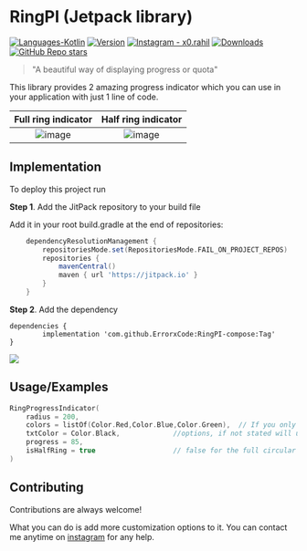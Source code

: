 
# RingPI (Jetpack library)
<p align="left">
  <a href="#"><img alt="Languages-Kotlin" src="https://img.shields.io/badge/Language-Kotlin-1DA1F2?style=flat-square&logo=kotlin"></a>
  <a href="#"><img alt="Version" src="https://jitpack.io/v/ErrorxCode/ExpandableCard.svg"></a>
  <a href="https://www.instagram.com/x0.rahil/"><img alt="Instagram - x0.rahil" src="https://img.shields.io/badge/Instagram-x0.rahil-lightgrey"></a>
  <a href="#"><img alt="Downloads" src="https://jitpack.io/v/ErrorxCode/EasyInsta/month.svg"></a>
  <a href="#"><img alt="GitHub Repo stars" src="https://img.shields.io/github/stars/ErrorxCode/ExpandableCard?style=social"></a>
  </p>

> "A beautiful way of displaying progress or quota"

This library provides 2 amazing progress indicator which you can use in your application with just 1 line of code.


Full ring indicator             |  Half ring indicator
:-------------------------:|:-------------------------:
![image](https://github.com/user-attachments/assets/0d51e9cc-b400-4e0f-8d3b-03b07d5bfdec) |  ![image](https://github.com/user-attachments/assets/e9f83422-d4d8-4c1d-a470-765a0aaca1da)





## Implementation

To deploy this project run

**Step 1**. Add the JitPack repository to your build file

Add it in your root build.gradle at the end of repositories:
```groovy
	dependencyResolutionManagement {
		repositoriesMode.set(RepositoriesMode.FAIL_ON_PROJECT_REPOS)
		repositories {
			mavenCentral()
			maven { url 'https://jitpack.io' }
		}
	}
```
**Step 2**. Add the dependency

	dependencies {
	        implementation 'com.github.ErrorxCode:RingPI-compose:Tag'
	}
 
[![](https://jitpack.io/v/ErrorxCode/RingPI-compose.svg)](https://jitpack.io/#ErrorxCode/RingPI-compose)


## Usage/Examples

```kotlin
RingProgressIndicator(
    radius = 200,
    colors = listOf(Color.Red,Color.Blue,Color.Green),  // If you only want one color then pass the same color in the list.
    txtColor = Color.Black,				//options, if not stated will use gradient color
    progress = 85,
    isHalfRing = true  					// false for the full circular ring
)
```



## Contributing

Contributions are always welcome!

What you can do is add more customization options to it. You can contact me anytime on [instagram](https://instagram.com/x0.rahil) for any help.



